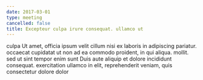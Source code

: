 ```yaml
---
date: 2017-03-01
type: meeting
cancelled: false
title: Excepteur culpa irure consequat. ullamco ut
---
```

culpa Ut amet, officia ipsum velit cillum nisi ex laboris in adipiscing pariatur. occaecat cupidatat ut non ad ea commodo proident, in qui aliqua. mollit. sed ut sint tempor enim sunt Duis aute aliquip et dolore incididunt consequat. exercitation ullamco in elit, reprehenderit veniam, quis consectetur dolore dolor
